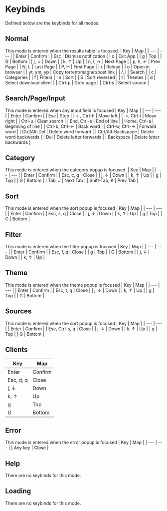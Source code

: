# Keybinds
Defined below are the keybinds for all modes.

## Normal
This mode is entered when the results table is focused.
| Key | Map |
| --- | --- |
| Enter | Confirm |
| Esc | Dismiss notification |
| q | Exit App |
| g | Top |
| G | Bottom |
| j, ↓ | Down |
| k, ↑ | Up |
| n, l, → | Next Page |
| p, h, ← | Prev Page |
| N, L | Last Page |
| P, H | First Page |
| r | Reload |
| o | Open in browser |
| yt, ym, yp | Copy torrent/magnet/post link |
| /, i | Search |
| c | Categories |
| f | Filters |
| s | Sort |
| S | Sort reversed |
| t | Themes |
| d | Select download client |
| Ctrl-p | Goto page |
| Ctrl-s | Select source |

## Search/Page/Input
This mode is entered when any input field is focused
| Key | Map |
| --- | --- |
| Enter | Confirm |
| Esc | Stop |
| ←, Ctrl-h | Move left |
| →, Ctrl-l | Move right |
| Ctrl-u | Clear search |
| End, Ctrl-e | End of line |
| Home, Ctrl-a | Beginning of line |
| Ctrl-b, Ctrl-← | Back word |
| Ctrl-w, Ctrl-→ | Forward word |
| Ctrl/Alt-Del | Delete word forward |
| Ctrl/Alt-Backspace | Delete word backwards |
| Del | Delete letter forwards |
| Backspace | Delete letter backwards |

## Category
This mode is entered when the category popup is focused.
| Key | Map |
| --- | --- |
| Enter | Confirm |
| Esc, c, q | Close |
| j, ↓ | Down |
| k, ↑ | Up |
| g | Top |
| G | Bottom |
| Tab, J | Next Tab |
| Shift-Tab, K | Prev Tab |

## Sort
This mode is entered when the sort popup is focused
| Key | Map |
| --- | --- |
| Enter | Confirm |
| Esc, s, q | Close |
| j, ↓ | Down |
| k, ↑ | Up |
| g | Top |
| G | Bottom |

## Filter
This mode is entered when the filter popup is focused
| Key | Map |
| --- | --- |
| Enter | Confirm |
| Esc, f, q | Close |
| g | Top |
| G | Bottom |
| j, ↓ | Down |
| k, ↑ | Up |

## Theme
This mode is entered when the theme popup is focused
| Key | Map |
| --- | --- |
| Enter | Confirm |
| Esc, t, q | Close |
| j, ↓ | Down |
| k, ↑ | Up |
| g | Top |
| G | Bottom |

## Sources
This mode is entered when the sort popup is focused
| Key | Map |
| --- | --- |
| Enter | Confirm |
| Esc, Ctrl-s, q | Close |
| j, ↓ | Down |
| k, ↑ | Up |
| g | Top |
| G | Bottom |

## Clients
| Key | Map |
| --- | --- |
| Enter | Confirm |
| Esc, d, q | Close |
| j, ↓ | Down |
| k, ↑ | Up |
| g | Top |
| G | Bottom |

## Error
This mode is entered when the error popup is focused
| Key | Map |
| --- | --- |
| Any key | Close |

## Help
There are no keybinds for this mode.

## Loading
There are no keybinds for this mode.
